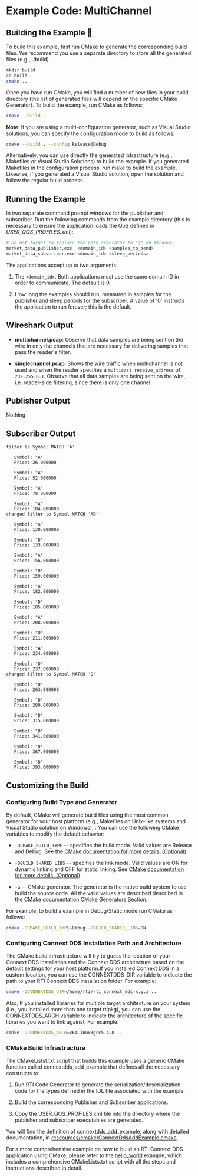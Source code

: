 # Example Code: MultiChannel

## Building the Example :wrench:

To build this example, first run CMake to generate the corresponding build
files. We recommend you use a separate directory to store all the generated
files (e.g., ./build).

```sh
mkdir build
cd build
cmake ..
```

Once you have run CMake, you will find a number of new files in your build
directory (the list of generated files will depend on the specific CMake
Generator). To build the example, run CMake as follows:

```sh
cmake --build .
```

**Note**: if you are using a multi-configuration generator, such as Visual
Studio solutions, you can specify the configuration mode to build as follows:

```sh
cmake --build . --config Release|Debug
```

Alternatively, you can use directly the generated infrastructure (e.g.,
Makefiles or Visual Studio Solutions) to build the example. If you generated
Makefiles in the configuration process, run make to build the example. Likewise,
if you generated a Visual Studio solution, open the solution and follow the
regular build process.

## Running the Example

In two separate command prompt windows for the publisher and subscriber. Run the
following commands from the example directory (this is necessary to ensure the
application loads the QoS defined in *USER_QOS_PROFILES.xml*):

```sh
# Do not forget to replace the path separator to "\" on Windows.
market_data_publisher.exe  <domain_id> <samples_to_send>
market_data_subscriber.exe <domain_id> <sleep_periods>
```

The applications accept up to two arguments:

1.  The `<domain_id>`. Both applications must use the same domain ID in order to
    communicate. The default is 0.

2.  How long the examples should run, measured in samples for the publisher and
    sleep periods for the subscriber. A value of '0' instructs the application
    to run forever; this is the default.

## Wireshark Output

-   **multichannel.pcap**: Observe that data samples are being sent on the wire
    in only the channels that are necessary for delivering samples that pass the
    reader's filter.

-   **singlechannel.pcap**: Shows the wire traffic when multichannel is not used
    and when the reader specifies a `multicast.receive_address` of
    `239.255.0.1`. Observe that all data samples are being sent on the wire,
    i.e. reader-side filtering, since there is only one channel.

## Publisher Output

Nothing

## Subscriber Output

```plaintext
filter is Symbol MATCH 'A'

   Symbol: "A"
   Price: 26.000000

   Symbol: "A"
   Price: 52.000000

   Symbol: "A"
   Price: 78.000000

   Symbol: "A"
   Price: 104.000000
changed filter to Symbol MATCH 'AD'

   Symbol: "A"
   Price: 130.000000

   Symbol: "D"
   Price: 133.000000

   Symbol: "A"
   Price: 156.000000

   Symbol: "D"
   Price: 159.000000

   Symbol: "A"
   Price: 182.000000

   Symbol: "D"
   Price: 185.000000

   Symbol: "A"
   Price: 208.000000

   Symbol: "D"
   Price: 211.000000

   Symbol: "A"
   Price: 234.000000

   Symbol: "D"
   Price: 237.000000
changed filter to Symbol MATCH 'D'

   Symbol: "D"
   Price: 263.000000

   Symbol: "D"
   Price: 289.000000

   Symbol: "D"
   Price: 315.000000

   Symbol: "D"
   Price: 341.000000

   Symbol: "D"
   Price: 367.000000

   Symbol: "D"
   Price: 393.000000
```

## Customizing the Build

### Configuring Build Type and Generator

By default, CMake will generate build files using the most common generator for
your host platform (e.g., Makefiles on Unix-like systems and Visual Studio
solution on Windows), \. You can use the following CMake variables to modify the
default behavior:

-   `-DCMAKE_BUILD_TYPE` -- specifies the build mode. Valid values are Release
    and Debug. See the [CMake documentation for more details.
    (Optional)](https://cmake.org/cmake/help/latest/variable/CMAKE_BUILD_TYPE.html)

-   `-DBUILD_SHARED_LIBS` -- specifies the link mode. Valid values are ON for
    dynamic linking and OFF for static linking. See [CMake documentation for
    more details.
    (Optional)](https://cmake.org/cmake/help/latest/variable/BUILD_SHARED_LIBS.html)

-   `-G` -- CMake generator. The generator is the native build system to use
    build the source code. All the valid values are described described in the
    CMake documentation [CMake Generators
    Section.](https://cmake.org/cmake/help/v3.13/manual/cmake-generators.7.html)

For example, to build a example in Debug/Static mode run CMake as follows:

```sh
cmake -DCMAKE_BUILD_TYPE=Debug -DBUILD_SHARED_LIBS=ON ..
```

### Configuring Connext DDS Installation Path and Architecture

The CMake build infrastructure will try to guess the location of your Connext
DDS installation and the Connext DDS architecture based on the default settings
for your host platform.If you installed Connext DDS in a custom location, you
can use the CONNEXTDDS_DIR variable to indicate the path to your RTI Connext DDS
installation folder. For example:

```sh
cmake -DCONNEXTDDS_DIR=/home/rti/rti_connext_dds-x.y.z ..
```

Also, If you installed libraries for multiple target architecture on your system
(i.e., you installed more than one target rtipkg), you can use the
CONNEXTDDS_ARCH variable to indicate the architecture of the specific libraries
you want to link against. For example:

```sh
cmake -DCONNEXTDDS_ARCH=x64Linux3gcc5.4.0 ..
```

### CMake Build Infrastructure

The CMakeListst.txt script that builds this example uses a generic CMake
function called connextdds_add_example that defines all the necessary constructs
to:

1.  Run RTI Code Generator to generate the serialization/deserialization code
    for the types defined in the IDL file associated with the example.

2.  Build the corresponding Publisher and Subscriber applications.

3.  Copy the USER_QOS_PROFILES.xml file into the directory where the publisher
    and subscriber executables are generated.

You will find the definition of connextdds_add_example, along with detailed
documentation, in
[rescources/cmake/ConnextDdsAddExample.cmake](../../../../rescources/cmake/ConnextDdsAddExample.cmake).

For a more comprehensive example on how to build an RTI Connext DDS application
using CMake, please refer to the
[hello_world](../../../connext_dds/build_systems/cmake/) example, which includes
a comprehensive CMakeLists.txt script with all the steps and instructions
described in detail.
